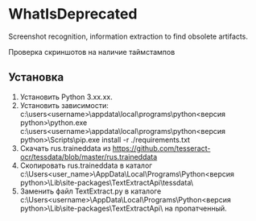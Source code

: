 # WhatIsDeprecated
Screenshot recognition, information extraction to find obsolete artifacts.

Проверка скриншотов на наличие таймстампов

## Установка 

1. Установить Python 3.xx.xx. 
2. Установить зависимости:
c:\users\<username>\appdata\local\programs\python\<версия python>\python.exe  c:\users\<username>\appdata\local\programs\python\<версия python>\Scripts\pip.exe install -r ./requirements.txt
3. Скачать rus.traineddata из https://github.com/tesseract-ocr/tessdata/blob/master/rus.traineddata 
4. Скопировать rus.traineddata в каталог c:\Users\<user_name>\AppData\Local\Programs\Python\<версия python>\Lib\site-packages\TextExtractApi\tessdata\
5. Заменить файл TextExtract.py в каталоге c:\Users\<username>\AppData\Local\Programs\Python\<версия python>\Lib\site-packages\TextExtractApi\ на пропатченный.
